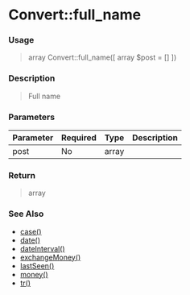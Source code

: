 
# Convert::full_name 

### Usage

> array Convert::full_name([ array $post = [] ])

### Description

> Full name

### Parameters

Parameter | Required | Type | Description
------------- |------------- |------------- |------------- 
post | No | array |

### Return
> array 
### See Also

* [case()](case.md)
* [date()](date.md)
* [dateInterval()](dateinterval.md)
* [exchangeMoney()](exchangemoney.md)
* [lastSeen()](lastseen.md)
* [money()](money.md)
* [tr()](tr.md)


